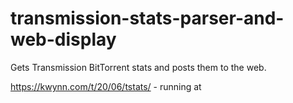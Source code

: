 # transmission-stats-parser-and-web-display
Gets Transmission BitTorrent stats and posts them to the web.

https://kwynn.com/t/20/06/tstats/  - running at
